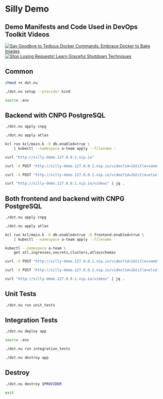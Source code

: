 # Silly Demo

## Demo Manifests and Code Used in DevOps Toolkit Videos

[![Say Goodbye to Tedious Docker Commands: Embrace Docker to Bake Images](https://img.youtube.com/vi/3Fc7YuTWptw/0.jpg)](https://youtu.be/3Fc7YuTWptw)
[![Stop Losing Requests! Learn Graceful Shutdown Techniques](https://img.youtube.com/vi/eQPYsGrZW_E/0.jpg)](https://youtu.be/eQPYsGrZW_E)

## Common

```sh
chmod +x dot.nu

./dot.nu setup --provider kind

source .env
```

## Backend with CNPG PostgreSQL

```sh
./dot.nu apply cnpg

./dot.nu apply atlas

kcl run kcl/main.k -D db.enabled=true \
    | kubectl --namespace a-team apply --filename -

curl "http://silly-demo.127.0.0.1.nip.io"

curl -X POST "http://silly-demo.127.0.0.1.nip.io/video?id=1&title=something"

curl -X POST "http://silly-demo.127.0.0.1.nip.io/video?id=2&title=else"

curl "http://silly-demo.127.0.0.1.nip.io/videos" | jq .
```

## Both frontend and backend with CNPG PostgreSQL

```sh
./dot.nu apply cnpg

./dot.nu apply atlas

kcl run kcl/main.k -D db.enabled=true -D frontend.enabled=true \
    | kubectl --namespace a-team apply --filename -

kubectl --namespace a-team \
    get all,ingresses,secrets,clusters,atlasschemas

curl -X POST "http://silly-demo.127.0.0.1.nip.io/video?id=1&title=something"

curl -X POST "http://silly-demo.127.0.0.1.nip.io/video?id=2&title=else"

curl "http://silly-demo.127.0.0.1.nip.io/videos" | jq .
```

## Unit Tests

```sh
./dot.nu run unit_tests
```

## Integration Tests

```sh
./dot.nu deploy app

source .env

./dot.nu run integration_tests

./dot.nu destroy app
```

## Destroy

```sh
./dot.nu destroy $PROVIDER

exit
```
